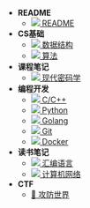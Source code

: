 - **README**
  - [![](https://cdn.jsdelivr.net/gh/AMDyesIntelno/blog_img/Notes/svg/important.svg) README](/README)
- **CS基础**
  - [![](https://cdn.jsdelivr.net/gh/AMDyesIntelno/blog_img/Notes/svg/datastruct.svg) 数据结构](/cs/data_struct)
  - [![](https://cdn.jsdelivr.net/gh/AMDyesIntelno/blog_img/Notes/svg/algorithm.svg) 算法](/cs/algorithm)
- **课程笔记**
  - [![](https://cdn.jsdelivr.net/gh/AMDyesIntelno/blog_img@master/Notes/svg/key.svg) 现代密码学](/subject/现代密码学)
- **编程开发**
  - [![](https://cdn.jsdelivr.net/gh/AMDyesIntelno/blog_img/Notes/svg/cpp-blue.svg) C/C++](/develop/c_cpp)
  - [![](https://cdn.jsdelivr.net/gh/AMDyesIntelno/blog_img/Notes/svg/python.svg) Python](/develop/python)
  - [![](https://cdn.jsdelivr.net/gh/AMDyesIntelno/blog_img/Notes/svg/golang.svg) Golang](/develop/golang)
  - [![](https://cdn.jsdelivr.net/gh/AMDyesIntelno/blog_img/Notes/svg/git.svg) Git](/develop/git)
  - [![](https://cdn.jsdelivr.net/gh/AMDyesIntelno/blog_img/Notes/svg/docker.svg) Docker](/develop/docker)
- **读书笔记**
  - [![](https://cdn.jsdelivr.net/gh/AMDyesIntelno/blog_img/Notes/svg/assembly.svg) 汇编语言](/books/assembly)
  - [![](https://cdn.jsdelivr.net/gh/AMDyesIntelno/blog_img/Notes/svg/internet.svg) 计算机网络](/books/internet)
- **CTF**
  - [🚩 攻防世界](/ctf/adworld)